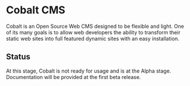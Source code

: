 # Cobalt CMS

Cobalt is an Open Source Web CMS designed to be flexible and light. One of its many goals is to allow web developers the ability to transform their static web sites into full featured dynamic sites with an easy installation.

## Status

At this stage, Cobalt is not ready for usage and is at the Alpha stage. Documentation will be provided at the first beta release.
